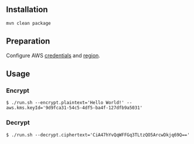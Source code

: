 Installation
------------

    mvn clean package

Preparation
-----------

Configure AWS [credentials](http://docs.aws.amazon.com/sdk-for-java/v1/developer-guide/credentials.html#credentials-default)
and [region](http://docs.aws.amazon.com/sdk-for-java/v1/developer-guide/java-dg-region-selection.html#automatically-determine-the-aws-region-from-the-environment).

Usage
-----

### Encrypt

    $ ./run.sh --encrypt.plaintext='Hello World!' --aws.kms.keyId='9d9fca31-54c5-4df5-ba4f-127dfb9a5031'

### Decrypt

    $ ./run.sh --decrypt.ciphertext='CiA47hYvQqWFFGq3TLtzQO5ArcwDkjq69Q=='
